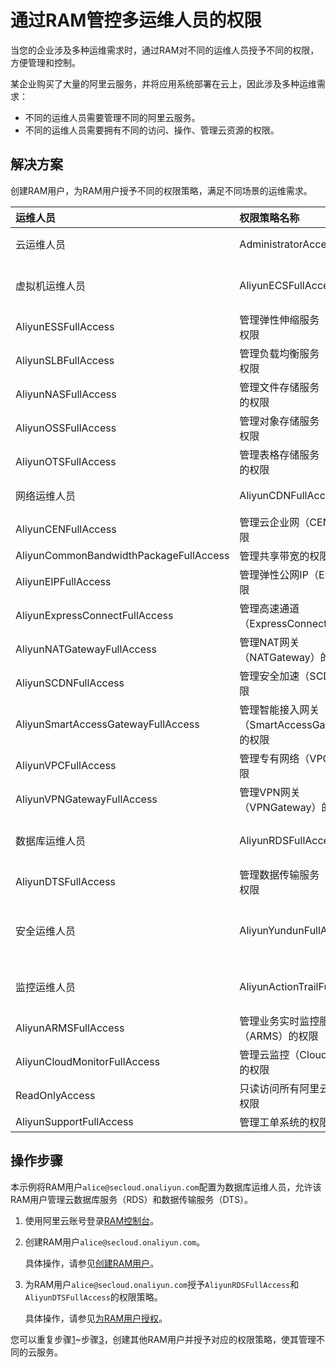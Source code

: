 # 通过RAM管控多运维人员的权限

当您的企业涉及多种运维需求时，通过RAM对不同的运维人员授予不同的权限，方便管理和控制。

某企业购买了大量的阿里云服务，并将应用系统部署在云上，因此涉及多种运维需求：

-   不同的运维人员需要管理不同的阿里云服务。
-   不同的运维人员需要拥有不同的访问、操作、管理云资源的权限。

## 解决方案

创建RAM用户，为RAM用户授予不同的权限策略，满足不同场景的运维需求。

|运维人员|权限策略名称|权限策略说明|
|:---|:-----|:-----|
|云运维人员|AdministratorAccess|管理所有阿里云资源的权限|
|虚拟机运维人员|AliyunECSFullAccess|管理云服务器服务（ECS）的权限|
|AliyunESSFullAccess|管理弹性伸缩服务（ESS）的权限|
|AliyunSLBFullAccess|管理负载均衡服务（SLB）的权限|
|AliyunNASFullAccess|管理文件存储服务（NAS）的权限|
|AliyunOSSFullAccess|管理对象存储服务（OSS）权限|
|AliyunOTSFullAccess|管理表格存储服务（OTS）的权限|
|网络运维人员|AliyunCDNFullAccess|管理CDN的权限|
|AliyunCENFullAccess|管理云企业网（CEN）的权限|
|AliyunCommonBandwidthPackageFullAccess|管理共享带宽的权限|
|AliyunEIPFullAccess|管理弹性公网IP（EIP）的权限|
|AliyunExpressConnectFullAccess|管理高速通道（ExpressConnect）的权限|
|AliyunNATGatewayFullAccess|管理NAT网关（NATGateway）的权限|
|AliyunSCDNFullAccess|管理安全加速（SCDN）的权限|
|AliyunSmartAccessGatewayFullAccess|管理智能接入网关（SmartAccessGateway）的权限|
|AliyunVPCFullAccess|管理专有网络（VPC）的权限|
|AliyunVPNGatewayFullAccess|管理VPN网关（VPNGateway）的权限|
|数据库运维人员|AliyunRDSFullAccess|管理云数据库服务（RDS）的权限|
|AliyunDTSFullAccess|管理数据传输服务（DTS）的权限|
|安全运维人员|AliyunYundunFullAccess|管理云盾所有产品（Yundun）的权限|
|监控运维人员|AliyunActionTrailFullAccess|管理操作审计（ActionTrail）的权限|
|AliyunARMSFullAccess|管理业务实时监控服务（ARMS）的权限|
|AliyunCloudMonitorFullAccess|管理云监控（CloudMonitor）的权限|
|ReadOnlyAccess|只读访问所有阿里云资源的权限|
|AliyunSupportFullAccess|管理工单系统的权限|

## 操作步骤

本示例将RAM用户`alice@secloud.onaliyun.com`配置为数据库运维人员，允许该RAM用户管理云数据库服务（RDS）和数据传输服务（DTS）。

1.  使用阿里云账号登录[RAM控制台](https://ram.console.aliyun.com/)。

2.  创建RAM用户`alice@secloud.onaliyun.com`。

    具体操作，请参见[创建RAM用户](/cn.zh-CN/用户管理/基本操作/创建RAM用户.md)。

3.  为RAM用户`alice@secloud.onaliyun.com`授予`AliyunRDSFullAccess`和`AliyunDTSFullAccess`的权限策略。

    具体操作，请参见[为RAM用户授权](/cn.zh-CN/用户管理/授权管理/为RAM用户授权.md)。


您可以重复步骤[1](#step_xdt_sfs_jb5)~步骤[3](#step_3ek_5ei_gma)，创建其他RAM用户并授予对应的权限策略，使其管理不同的云服务。

